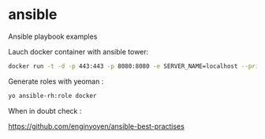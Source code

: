 # ansible
Ansible playbook examples

Lauch docker container with ansible tower:

```bash
docker run -t -d -p 443:443 -p 8080:8080 -e SERVER_NAME=localhost --privileged  --name=tower ybalt/ansible-tower  
```


Generate roles with yeoman :

```bash
yo ansible-rh:role docker
```

When in doubt check :

https://github.com/enginyoyen/ansible-best-practises
